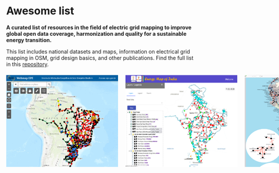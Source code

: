 # **Awesome list**

**A curated list of resources in the field of electric grid mapping to improve global open data coverage, harmonization and quality for a sustainable energy transition.** 

This list includes national datasets and maps, information on electrical grid mapping in OSM, grid design basics, and other publications. Find the full list in this [repository](https://github.com/open-energy-transition/Awesome-Electric-Grid-Mapping/tree/main).

<div style="display: flex; justify-content: space-between; gap: 20px; margin: 20px 0;">
  <img src="../images/brasilawesome.png" class="img-border" width="300">
  <img src="../images/indiaawesome.png" class="img-border" width="300">
  <img src="../images/peruawesome.png" class="img-border" width="300">
</div>